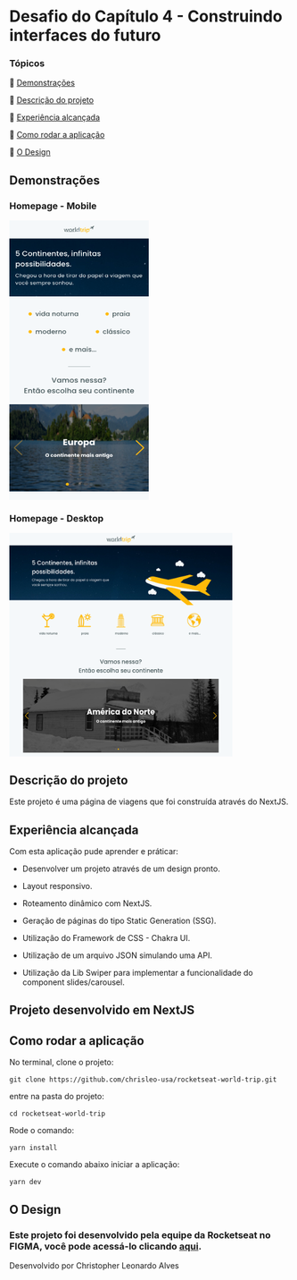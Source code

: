 # Desafio do Capítulo 4 -  Construindo interfaces do futuro

### Tópicos 

:small_blue_diamond: [Demonstrações](#demonstrações)

:small_blue_diamond: [Descrição do projeto](#descrição-do-projeto)

:small_blue_diamond: [Experiência alcançada](#experiência-alcançada)

:small_blue_diamond: [Como rodar a aplicação](#como-rodar-a-aplicação)

:small_blue_diamond: [O Design](#o-design)

## Demonstrações

### Homepage - Mobile
<img width="250" height="500" align=top src="https://github.com/chrisleo-usa/rocketseat-world-trip/blob/main/public/continents-mobile.png"/>

### Homepage - Desktop
<img width="400" height="400" align=top src="https://github.com/chrisleo-usa/rocketseat-world-trip/blob/main/public/continents.png"/>

## Descrição do projeto
<p align="justify"> Este projeto é uma página de viagens que foi construída através do NextJS. </p>

## Experiência alcançada
<p align="justify">Com esta aplicação pude aprender e práticar:</p>

* Desenvolver um projeto através de um design pronto. 

* Layout responsivo.

* Roteamento dinâmico com NextJS.

* Geração de páginas do tipo Static Generation (SSG).

* Utilização do Framework de CSS - Chakra UI. 

* Utilização de um arquivo JSON simulando uma API. 

* Utilização da Lib Swiper para implementar a funcionalidade do component slides/carousel. 

## Projeto desenvolvido em NextJS

## Como rodar a aplicação
No terminal, clone o projeto:
```
git clone https://github.com/chrisleo-usa/rocketseat-world-trip.git
```

entre na pasta do projeto:
```
cd rocketseat-world-trip
```

Rode o comando:
```
yarn install
```

Execute o comando abaixo iniciar a aplicação:
```
yarn dev
```

## O Design 
### Este projeto foi desenvolvido pela equipe da Rocketseat no FIGMA, você pode acessá-lo clicando [aqui](https://www.figma.com/file/jtazBnqFCOxdZrAp1vvRQ0/Desafio-1-Módulo-4-ReactJS-Copy?node-id=0%3A1). 


Desenvolvido por Christopher Leonardo Alves
